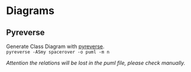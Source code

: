 # Diagrams

## Pyreverse

Generate Class Diagram with [pyreverse].  
`pyreverse -ASmy spacerover -o puml -m n`

*Attention the relations will be lost in the puml file, please check manually.*

[pyreverse]: https://pylint.readthedocs.io/en/latest/pyreverse.html
